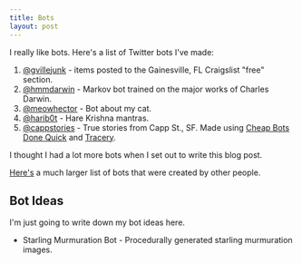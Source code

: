 ```yaml
---
title: Bots
layout: post
---
```


I really like bots. Here's a list of Twitter bots I've made:


1. [@gvillejunk](https://twitter.com/gvillejunk) - items posted to the
  Gainesville, FL Craigslist "free" section.
2. [@hmmdarwin](https://twitter.com/hmmdarwin) - Markov bot trained on the major
  works of Charles Darwin.
3. [@meowhector](https://twitter.com/meowhector) - Bot about my cat.
4. [@harib0t](https://twitter.com/harib0t) - Hare Krishna mantras.
5. [@cappstories](https://twitter.com/cappstories) - True stories from Capp
   St., SF. Made using [Cheap Bots Done Quick](http://cheapbotsdonequick.com/)
   and [Tracery](http://www.crystalcodepalace.com/traceryTut.html#).

I thought I had a lot more bots when I set out to write this blog post.

[Here's](https://twitter.com/heyaudy/lists/bots) a much larger list of bots
that were created by other people.


## Bot Ideas

I'm just going to write down my bot ideas here.

- Starling Murmuration Bot - Procedurally generated starling murmuration
  images.
